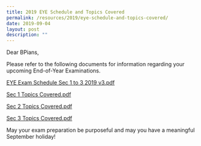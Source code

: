 ```yaml
---
title: 2019 EYE Schedule and Topics Covered
permalink: /resources/2019/eye-schedule-and-topics-covered/
date: 2019-09-04
layout: post
description: ""
---
```

Dear BPians,

  

Please refer to the following documents for information regarding your upcoming End-of-Year Examinations.

  

[EYE Exam Schedule Sec 1 to 3 2019 v3.pdf](/files/EYE%20Exam%20Schedule%20Sec%201%20to%203%202019%20v3.pdf)

[Sec 1 Topics Covered.pdf](/files/Sec%201%20Topics%20Covered%20(2019%20eye).pdf)

[Sec 2 Topics Covered.pdf](/files/Sec%202%20Topics%20Covered%20(2019%20eye).pdf) 

[Sec 3 Topics Covered.pdf](/files/Sec%203%20Topics%20Covered%20(2019%20eye).pdf)

May your exam preparation be purposeful and may you have a meaningful September holiday!